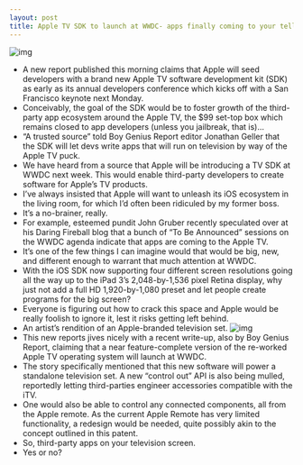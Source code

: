 ```yaml
---
layout: post
title: Apple TV SDK to launch at WWDC- apps finally coming to your telly
---
```

![img](http://media.idownloadblog.com/wp-content/uploads/2012/05/apple-tv-menu.jpg)
* A new report published this morning claims that Apple will seed developers with a brand new Apple TV software development kit (SDK) as early as its annual developers conference which kicks off with a San Francisco keynote next Monday.
* Conceivably, the goal of the SDK would be to foster growth of the third-party app ecosystem around the Apple TV, the $99 set-top box which remains closed to app developers (unless you jailbreak, that is)…
* “A trusted source” told Boy Genius Report editor Jonathan Geller that the SDK will let devs write apps that will run on television by way of the Apple TV puck.
* We have heard from a source that Apple will be introducing a TV SDK at WWDC next week. This would enable third-party developers to create software for Apple’s TV products.
* I’ve always insisted that Apple will want to unleash its iOS ecosystem in the living room, for which I’d often been ridiculed by my former boss.
* It’s a no-brainer, really.
* For example, esteemed pundit John Gruber recently speculated over at his Daring Fireball blog that a bunch of “To Be Announced” sessions on the WWDC agenda indicate that apps are coming to the Apple TV.
* It’s one of the few things I can imagine would that would be big, new, and different enough to warrant that much attention at WWDC.
* With the iOS SDK now supporting four different screen resolutions going all the way up to the iPad 3’s 2,048-by-1,536 pixel Retina display, why just not add a full HD 1,920-by-1,080 preset and let people create programs for the big screen?
* Everyone is figuring out how to crack this space and Apple would be really foolish to ignore it, lest it risks getting left behind.
* An artist’s rendition of an Apple-branded television set.
![img](http://media.idownloadblog.com/wp-content/uploads/2011/02/apple-television.jpg)
* This new reports jives nicely with a recent write-up, also by Boy Genius Report, claiming that a near feature-complete version of the re-worked Apple TV operating system will launch at WWDC.
* The story specifically mentioned that this new software will power a standalone television set. A new “control out” API is also being mulled, reportedly letting third-parties engineer accessories compatible with the iTV.
* One would also be able to control any connected components, all from the Apple remote. As the current Apple Remote has very limited functionality, a redesign would be needed, quite possibly akin to the concept outlined in this patent.
* So, third-party apps on your television screen.
* Yes or no?

